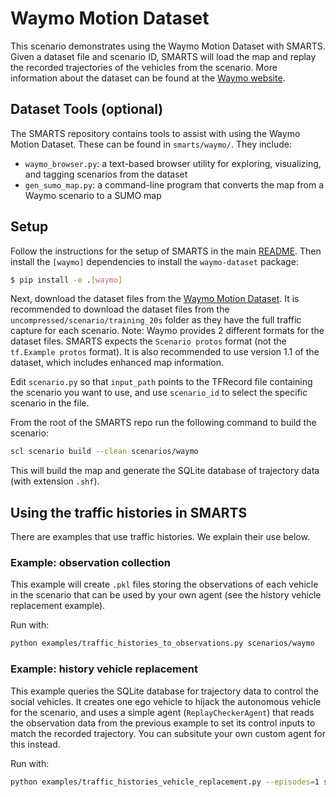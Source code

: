 # Waymo Motion Dataset

This scenario demonstrates using the Waymo Motion Dataset with SMARTS. Given a dataset file and scenario ID, SMARTS will load the map and replay the recorded trajectories of the vehicles from the scenario. More information about the dataset can be found at the [Waymo website](https://waymo.com/open/data/motion/).

## Dataset Tools (optional)

The SMARTS repository contains tools to assist with using the Waymo Motion Dataset. These can be found in `smarts/waymo/`. They include:
- `waymo_browser.py`: a text-based browser utility for exploring, visualizing, and tagging scenarios from the dataset
- `gen_sumo_map.py`: a command-line program that converts the map from a Waymo scenario to a SUMO map

## Setup

Follow the instructions for the setup of SMARTS in the main [README](https://github.com/huawei-noah/SMARTS/). Then install the `[waymo]` dependencies to install the `waymo-dataset` package:

```bash
$ pip install -e .[waymo]
```

Next, download the dataset files from the [Waymo Motion Dataset](https://waymo.com/open/download/). It is recommended to download the dataset files from the `uncompressed/scenario/training_20s` folder as they have the full traffic capture for each scenario. Note: Waymo provides 2 different formats for the dataset files. SMARTS expects the `Scenario protos` format (not the `tf.Example protos` format). It is also recommended to use version 1.1 of the dataset, which includes enhanced map information.

Edit `scenario.py` so that `input_path` points to the TFRecord file containing the scenario you want to use, and use `scenario_id` to select the specific scenario in the file.

From the root of the SMARTS repo run the following command to build the scenario:

```bash
scl scenario build --clean scenarios/waymo
```

This will build the map and generate the SQLite database of trajectory data (with extension `.shf`).

## Using the traffic histories in SMARTS

There are examples that use traffic histories. We explain their use below.

### Example: observation collection

This example will create `.pkl` files storing the observations of each vehicle in the scenario that can be used by your own agent (see the history vehicle replacement example).

Run with:

```bash
python examples/traffic_histories_to_observations.py scenarios/waymo
```

### Example: history vehicle replacement

This example queries the SQLite database for trajectory data to control the social vehicles. It creates one ego vehicle to hijack the autonomous vehicle for the scenario, and uses a simple agent (`ReplayCheckerAgent`) that reads the observation data from the previous example to set its control inputs to match the recorded trajectory. You can subsitute your own custom agent for this instead.

Run with:

```bash
python examples/traffic_histories_vehicle_replacement.py --episodes=1 scenarios/waymo
```
